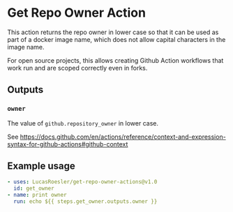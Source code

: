 # Get Repo Owner Action

This action returns the repo owner in lower case so that it can be used as part of a docker image name, which does not allow capital characters in the image name.

For open source projects, this allows creating Github Action workflows that work run and are scoped correctly even in forks.

## Outputs

### `owner`
The value of `github.repository_owner` in lower case.

See https://docs.github.com/en/actions/reference/context-and-expression-syntax-for-github-actions#github-context

## Example usage

```yaml
- uses: LucasRoesler/get-repo-owner-actions@v1.0
  id: get_owner
- name: print owner
  run: echo ${{ steps.get_owner.outputs.owner }}
```